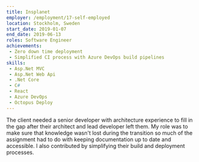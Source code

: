 ```yaml
---
title: Insplanet
employer: /employment/17-self-employed
location: Stockholm, Sweden
start_date: 2019-01-07
end_date: 2019-06-13
roles: Software Engineer
achievements:
 - Zero down time deployment
 - Simplified CI process with Azure DevOps build pipelines
skills: 
 - Asp.Net MVC
 - Asp.Net Web Api
 - .Net Core
 - C#
 - React
 - Azure DevOps
 - Octopus Deploy
---
```

The client needed a senior developer with architecture experience to fill in the gap after their architect and lead developer left them.
My role was to make sure that knowledge wasn't lost during the transition so much of the assignment had to do with keeping documentation up to date and accessible. 
I also contributed by simplifying their build and deployment processes.